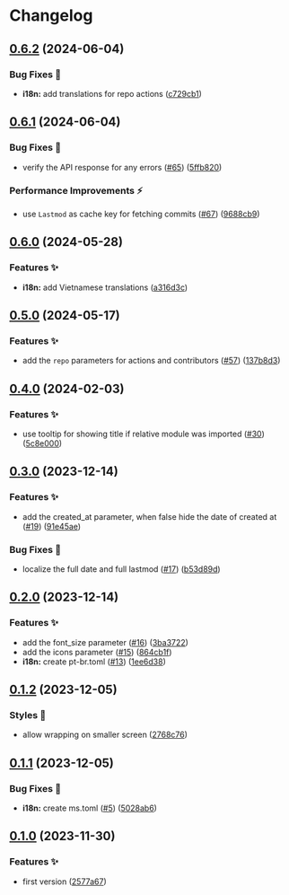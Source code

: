 # Changelog

## [0.6.2](https://github.com/hbstack/revision/compare/v0.6.1...v0.6.2) (2024-06-04)


### Bug Fixes 🐞

* **i18n:** add translations for repo actions ([c729cb1](https://github.com/hbstack/revision/commit/c729cb1794be1fdd3268dfd77e28536519be8327))

## [0.6.1](https://github.com/hbstack/revision/compare/v0.6.0...v0.6.1) (2024-06-04)


### Bug Fixes 🐞

* verify the API response for any errors ([#65](https://github.com/hbstack/revision/issues/65)) ([5ffb820](https://github.com/hbstack/revision/commit/5ffb82024787ea4fb7de93fd0fb85460599db93b))


### Performance Improvements ⚡️

* use `Lastmod` as cache key for fetching commits ([#67](https://github.com/hbstack/revision/issues/67)) ([9688cb9](https://github.com/hbstack/revision/commit/9688cb935b1fdb41afa5abb87123cbb1bb662046))

## [0.6.0](https://github.com/hbstack/revision/compare/v0.5.0...v0.6.0) (2024-05-28)


### Features ✨

* **i18n:** add Vietnamese translations ([a316d3c](https://github.com/hbstack/revision/commit/a316d3cf4b2c9f12ae02e64ffdaec7ae7bb053e1))

## [0.5.0](https://github.com/hbstack/revision/compare/v0.4.0...v0.5.0) (2024-05-17)


### Features ✨

* add the `repo` parameters for actions and contributors ([#57](https://github.com/hbstack/revision/issues/57)) ([137b8d3](https://github.com/hbstack/revision/commit/137b8d34f54ed0c9500c64d9cecd716225a5ed3a))

## [0.4.0](https://github.com/hbstack/revision/compare/v0.3.0...v0.4.0) (2024-02-03)


### Features ✨

* use tooltip for showing title if relative module was imported ([#30](https://github.com/hbstack/revision/issues/30)) ([5c8e000](https://github.com/hbstack/revision/commit/5c8e000bd7622217e3e3d3617788619490a531ff))

## [0.3.0](https://github.com/hbstack/revision/compare/v0.2.0...v0.3.0) (2023-12-14)


### Features ✨

* add the created_at parameter, when false hide the date of created at ([#19](https://github.com/hbstack/revision/issues/19)) ([91e45ae](https://github.com/hbstack/revision/commit/91e45aec39ef0913bd584df888860c05eecf1d66))


### Bug Fixes 🐞

* localize the full date and full lastmod ([#17](https://github.com/hbstack/revision/issues/17)) ([b53d89d](https://github.com/hbstack/revision/commit/b53d89de273917ae5a79fa20faff4a72d319503c))

## [0.2.0](https://github.com/hbstack/revision/compare/v0.1.2...v0.2.0) (2023-12-14)


### Features ✨

* add the font_size parameter ([#16](https://github.com/hbstack/revision/issues/16)) ([3ba3722](https://github.com/hbstack/revision/commit/3ba372243ac2646d471a26fc53b2bda045eb37cf))
* add the icons parameter ([#15](https://github.com/hbstack/revision/issues/15)) ([864cb1f](https://github.com/hbstack/revision/commit/864cb1f4e1632b70240292df59a647932b785dd1))
* **i18n:** create pt-br.toml ([#13](https://github.com/hbstack/revision/issues/13)) ([1ee6d38](https://github.com/hbstack/revision/commit/1ee6d3818a0dfa46bb000a833a75ab8f0424d6e9))

## [0.1.2](https://github.com/hbstack/revision/compare/v0.1.1...v0.1.2) (2023-12-05)


### Styles 🎨

* allow wrapping on smaller screen ([2768c76](https://github.com/hbstack/revision/commit/2768c762c9c553ae7f6b2625b6596fef1a4e3b5b))

## [0.1.1](https://github.com/hbstack/revision/compare/v0.1.0...v0.1.1) (2023-12-05)


### Bug Fixes 🐞

* **i18n:** create ms.toml ([#5](https://github.com/hbstack/revision/issues/5)) ([5028ab6](https://github.com/hbstack/revision/commit/5028ab6c0a9ce71d2757fd3e82d7741597fc1fd0))

## [0.1.0](https://github.com/hbstack/revision/compare/v0.0.1...v0.1.0) (2023-11-30)


### Features ✨

* first version ([2577a67](https://github.com/hbstack/revision/commit/2577a676b8367b0993eb3d0d4b03981b2d5f94f5))
